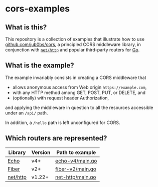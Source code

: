 # cors-examples

## What is this?

This repository is a collection of examples that illustrate how to use
[github.com/jub0bs/cors][cors], a principled CORS middleware library,
in conjunction with [`net/http`][net-http] and popular third-party routers
for [Go][go].

## What is the example?

The example invariably consists in creating a CORS middleware that

- allows anonymous access from Web origin `https://example.com`,
- with any HTTP method among GET, POST, PUT, or DELETE, and
- (optionally) with request header Authorization,

and applying the middleware in question to all the resources accessible
under an `/api/` path.

In addition, a `/hello` path is left unconfigured for CORS.

## Which routers are represented?

| Library              | Version | Path to example                      |
| -------------------- | ------- | ------------------------------------ |
| [Echo][echo-v4]      | v4+     | [echo-v4/main.go](echo-v4/main.go)   |
| [Fiber][fiber]       | v2+     | [fiber-v2/main.go](fiber-v2/main.go) |
| [net/http][net-http] | v1.22+  | [net-http/main.go](net-http/main.go) |

[echo-v4]: https://echo.labstack.com/
[cors]: https://pkg.go.dev/github.com/jub0bs/cors
[fiber]: https://gofiber.io/
[go]: https://go.dev/
[net-http]: https://pkg.go.dev/net/http
